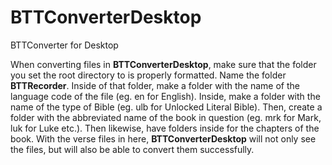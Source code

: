 # BTTConverterDesktop
BTTConverter for Desktop

When converting files in **BTTConverterDesktop**, make sure that the folder you set the root directory to is properly formatted. Name the folder **BTTRecorder**. Inside of that folder, make a folder with the name of the language code of the file (eg. en for English). Inside, make a folder with the name of the type of Bible (eg. ulb for Unlocked Literal Bible). Then, create a folder with the abbreviated name of the book in question (eg. mrk for Mark, luk for Luke etc.). Then likewise, have folders inside for the chapters of the book. With the verse files in here, **BTTConverterDesktop** will not only see the files, but will also be able to convert them successfully. 
